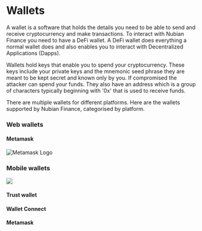 # Wallets

A wallet is a software that holds the details you need to be able to send and receive cryptocurrency and make transactions. To interact with Nubian Finance you need to have a DeFi wallet. A DeFi wallet does everything a normal wallet does and also enables you to interact with Decentralized Applications (Dapps).

Wallets hold keys that enable you to spend your cryptocurrency. These keys include your private keys and the mnemonic seed phrase they are meant to be kept secret and known only by you. If compromised the attacker can spend your funds. They also have an address which is a group of characters typically beginning with '0x' that is used to receive funds. 

There are multiple wallets for different platforms. Here are the wallets supported by Nubian Finance, categorised by platform.

### Web wallets

#### Metamask

![Metamask Logo](https://raw.githubusercontent.com/MetaMask/brand-resources/c3c894bb8c460a2e9f47c07f6ef32e234190a7aa/SVG/metamask-fox-wordmark-stacked.svg)



### Mobile wallets

![](https://trustwallet.com/assets/images/media/assets/vertical_blue.png)

#### Trust wallet



#### Wallet Connect

#### Metamask
